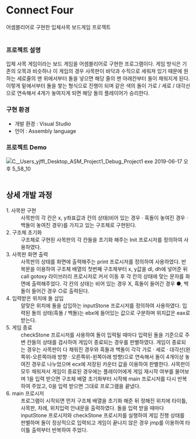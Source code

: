# Connect Four
어셈블리어로 구현한 입체사목 보드게임 프로젝트
<br><br>
### 프로젝트 설명
입체 사목 게임이라는 보드 게임을 어셈블리어로 구현한 프로그램이다. 게임 방식은 기존의 오목과 비슷하나 이 게임의 경우 사목판이 바닥과 수직으로 세워져 있기 때문에 원하는 세로줄의 맨 위에서부터 돌을 넣으면 해당 줄의 맨 아래칸부터 돌이 채워지게 된다. 이렇게 밑에서부터 돌을 쌓는 형식으로 진행이 되며 같은 색의 돌이 가로 / 세로 / 대각선으로 연속해서 4개가 놓여지게 되면 해당 돌의 플레이어가 승리한다.
<br>
### 구현 환경
- 개발 환경 : Visual Studio
- 언어 : Assembly language

### 프로젝트 Demo
![C__Users_yjffl_Desktop_ASM_Project1_Debug_Project1 exe 2019-06-17 오후 5_58_10](https://user-images.githubusercontent.com/76840965/114403054-676ad900-9bdf-11eb-909a-d98bb440233b.gif)
<br><br>
## 상세 개발 과정
<dl>
1. 사목판 구현
  <dd> 사목판의 각 칸은 x, y좌표값과 칸의 상태(비어 있는 경우 · 흑돌이 놓여진 경우 · 백돌이 놓여진 경우)를 가지고 있는 구조체로 구현된다.</dd>
2. 구조체 초기화
  <dd> 구조체로 구현된 사목판의 각 칸들을 초기화 해주는 Init 프로시저를 정의하여 사용하였다. </dd>
3. 사목판 화면 출력
  <dd> 사목판의 상태를 화면에 출력해주는 print 프로시저를 정의하여 사용하였다. 반복문을 이용하여 구조체 배열의 첫번째 구조체부터 x, y값을 dl, dh에 넣어준 뒤 call gotoxy 라이브러리 프로시저로 커서 이동 후 각 칸의 상태에 맞는 문자를 화면에 출력해주었다. 각 칸의 상태는 비어 있는 경우 X, 흑돌이 들어간 경우 ●, 백돌이 들어간 경우 ○로 출력된다.</dd>
4. 입력받은 위치에 돌 삽입
  <dd> 알맞은 위치에 돌을 삽입하는 inputStone 프로시저를 정의하여 사용하였다. 입력된 돌의 상태(흑돌 / 백돌)는 ebx에 들어있는 값으로 구분하며 위치값은 eax로 받는다.</dd>
5. 게임 종료  
  <dd> checkStone 프로시저를 사용하여 돌이 입력될 때마다 입력된 돌을 기준으로 주변 칸들의 상태를 검사하여 게임이 종료되는 경우를 판별하였다. 게임이 종료되는 경우는 사목판이 다 채워진 경우와 흑돌과 백돌이 각각 가로 · 세로 · 대각선(왼쪽위-오른쪽아래 방향 · 오른쪽위-왼쪽아래 방향)으로 연속해서 돌이 4개이상 놓여진 경우로 나누었으며 ecx에 저장된 카운터 값을 이용하여 판별한다. 사목판이 모두 채워져서 게임이 종료된 경우에는 플레이어에게 게임 재시작 여부를 물어보며 1을 입력 받으면 구조체 배열 초기화부터 시작해 main 프로시저를 다시 반복하여 주었고, 0을 입력 받으면 그대로 프로그램을 끝냈다. </dd>
6. main 프로시저
  <dd> 프로그램이 시작되면 먼저 구조체 배열을 초기화 해준 뒤 정해진 위치에 타이틀, 사목판, 차례, 위치입력 안내문을 출력하였다. 돌을 입력 받을 때마다 inputStone 프로시저와 checkStone 프로시저를 실행하여 게임 진행 상태를 판별하며 돌이 정상적으로 입력되고 게임이 끝나지 않은 경우 jmp를 이용하여 타이틀 출력부터 반복하여 주었다. </dd>
</dl>
